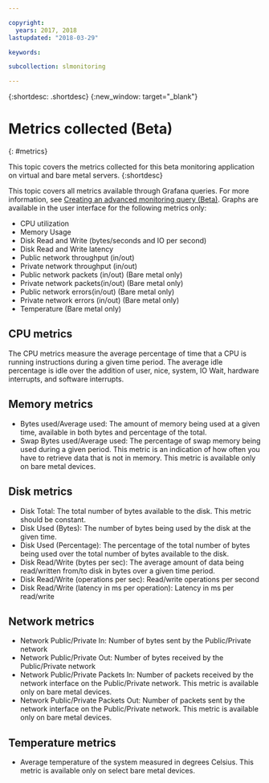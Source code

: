 ```yaml
---

copyright:
  years: 2017, 2018
lastupdated: "2018-03-29"

keywords:

subcollection: slmonitoring

---
```


{:shortdesc: .shortdesc}
{:new_window: target="_blank"}

# Metrics collected (Beta)
{: #metrics}

This topic covers the metrics collected for this beta monitoring application on virtual and bare metal servers.
{:shortdesc}

This topic covers all metrics available through Grafana queries. For more information, see [Creating an advanced monitoring query (Beta)](/docs/infrastructure/SLmonitoring?topic=slmonitoring-creating-an-advanced-monitoring-query-beta-#creating-an-advanced-monitoring-query-beta-). Graphs are available in the user interface for the following metrics only:
* CPU utilization
* Memory Usage
* Disk Read and Write (bytes/seconds and IO per second)
* Disk Read and Write latency
* Public network throughput (in/out)
* Private network throughput (in/out)
* Public network packets (in/out) (Bare metal only)
* Private network packets(in/out) (Bare metal only)
* Public network errors(in/out) (Bare metal only)
* Private network errors (in/out) (Bare metal only)
* Temperature (Bare metal only)


## CPU metrics
  The CPU metrics measure the average percentage of time that a CPU is running instructions during a given time period. The average idle percentage is idle over the addition of user, nice, system, IO Wait, hardware interrupts, and software interrupts.

## Memory metrics
* Bytes used/Average used: The amount of memory being used at a given time, available in both bytes and percentage of the total.
* Swap Bytes used/Average used: The percentage of swap memory being used during a given period. This metric is an indication of how often you have to retrieve data that is not in memory. This metric is available only on bare metal devices.

## Disk metrics

* Disk Total: The total number of bytes available to the disk. This metric should be constant.
* Disk Used (Bytes): The number of bytes being used by the disk at the given time.
* Disk Used (Percentage): The percentage of the total number of bytes being used over the total number of bytes available to the disk.
* Disk Read/Write (bytes per sec): The average amount of data being read/written from/to disk in bytes over a given time period.
* Disk Read/Write (operations per sec): Read/write operations per second
* Disk Read/Write (latency in ms per operation): Latency in ms per read/write

## Network metrics

 * Network Public/Private In: Number of bytes sent by the Public/Private network
* Network Public/Private Out: Number of bytes received by the Public/Private network
* Network Public/Private Packets In: Number of packets received by the network interface on the Public/Private network. This metric is available only on bare metal devices.
* Network Public/Private Packets Out: Number of packets sent by the network interface on the Public/Private network. This metric is available only on bare metal devices.

## Temperature metrics
* Average temperature of the system measured in degrees Celsius. This metric is available only on select bare metal devices.
